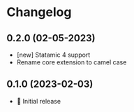 # Changelog

## 0.2.0 (02-05-2023)

- [new] Statamic 4 support
- Rename core extension to camel case

## 0.1.0 (2023-02-03)

- 🚀 Initial release
